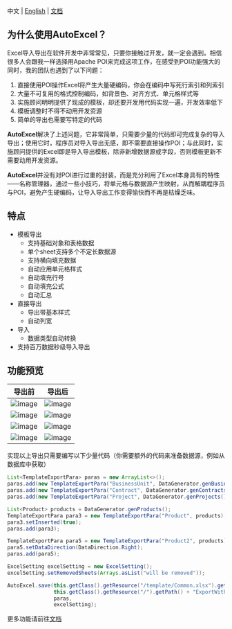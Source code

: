 中文 | [English](https://github.com/feng-haitao/auto-excel/blob/master/README.md) | [文档](http://www.fenghaitao.net/autoexcel-user-manual)

## 为什么使用AutoExcel？

Excel导入导出在软件开发中非常常见，只要你接触过开发，就一定会遇到。相信很多人会跟我一样选择用Apache POI来完成这项工作，在感受到POI功能强大的同时，我的团队也遇到了以下问题：

1. 直接使用POI操作Excel将产生大量硬编码，你会在编码中写死行索引和列索引
2. 大量不可复用的格式控制编码，如背景色、对齐方式、单元格样式等
3. 实施顾问明明提供了现成的模板，却还要开发用代码实现一遍，开发效率低下
4. 模板调整时不得不动用开发资源
5. 简单的导出也需要写特定的代码

**AutoExcel**解决了上述问题，它非常简单，只需要少量的代码即可完成复杂的导入导出；使用它时，程序员对导入导出无感，即不需要直接操作POI；与此同时，实施顾问提供的Excel即是导入导出模板，除非新增数据源或字段，否则模板更新不需要动用开发资源。

**AutoExcel**并没有对POI进行过重的封装，而是充分利用了Excel本身具有的特性——名称管理器，通过一些小技巧，将单元格与数据源产生映射，从而解耦程序员与POI，避免产生硬编码，让导入导出工作变得愉快而不再是枯燥乏味。

## 特点

- 模板导出
  - 支持基础对象和表格数据
  - 单个sheet支持多个不定长数据源
  - 支持横向填充数据
  - 自动应用单元格样式
  - 自动填充行号
  - 自动填充公式
  - 自动汇总
- 直接导出
  - 导出带基本样式
  - 自动列宽
- 导入
  - 数据类型自动转换
- 支持百万数据秒级导入导出

## 功能预览

| 导出前                                                       | 导出后                                                       |
| ------------------------------------------------------------ | ------------------------------------------------------------ |
| ![image](http://www.fenghaitao.net/wp-content/uploads/2020/08/basic_object.png) | ![image](http://www.fenghaitao.net/wp-content/uploads/2020/08/basic_object_result.png) |
| ![image](http://www.fenghaitao.net/wp-content/uploads/2020/08/single_table.png) | ![image](http://www.fenghaitao.net/wp-content/uploads/2020/08/single_table_result.png) |
| ![image](http://www.fenghaitao.net/wp-content/uploads/2020/08/multi_table.png) | ![image](http://www.fenghaitao.net/wp-content/uploads/2020/08/multi_table_result.png) |
| ![image](http://www.fenghaitao.net/wp-content/uploads/2020/08/fill_data_to_the_right.png) | ![image](http://www.fenghaitao.net/wp-content/uploads/2020/08/fill_data_to_the_right_result.png) |

实现以上导出只需要编写以下少量代码（你需要额外的代码来准备数据源，例如从数据库中获取）

```java
List<TemplateExportPara> paras = new ArrayList<>();
paras.add(new TemplateExportPara("BusinessUnit", DataGenerator.genBusinessUnit()));
paras.add(new TemplateExportPara("Contract", DataGenerator.genContracts()));
paras.add(new TemplateExportPara("Project", DataGenerator.genProjects()));

List<Product> products = DataGenerator.genProducts();
TemplateExportPara para3 = new TemplateExportPara("Product", products);
para3.setInserted(true);
paras.add(para3);

TemplateExportPara para5 = new TemplateExportPara("Product2", products);
para5.setDataDirection(DataDirection.Right);
paras.add(para5);

ExcelSetting excelSetting = new ExcelSetting();
excelSetting.setRemovedSheets(Arrays.asList("will be removed"));

AutoExcel.save(this.getClass().getResource("/template/Common.xlsx").getPath(),
               this.getClass().getResource("/").getPath() + "ExportWithTemplate.xlsx",
               paras,
               excelSetting);
```

更多功能请前往[文档](http://www.fenghaitao.net/autoexcel-user-manual)
